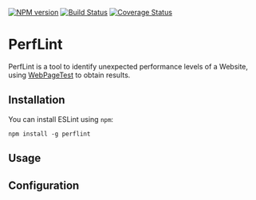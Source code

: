 [![NPM version](https://img.shields.io/npm/v/perflint.svg?style=flat-square)](https://www.npmjs.com/package/perflint)
[![Build Status](https://travis-ci.org/perflint/perflint.svg?branch=master)](https://travis-ci.org/perflint/perflint)
[![Coverage Status](https://coveralls.io/repos/github/perflint/perflint/badge.svg?branch=master)](https://coveralls.io/github/perflint/perflint?branch=master)

# PerfLint

PerfLint is a tool to identify unexpected performance levels of a Website, using [WebPageTest](http://www.webpagetest.org/) to obtain results.

## Installation

You can install ESLint using `npm`:

    npm install -g perflint

## Usage

## Configuration
